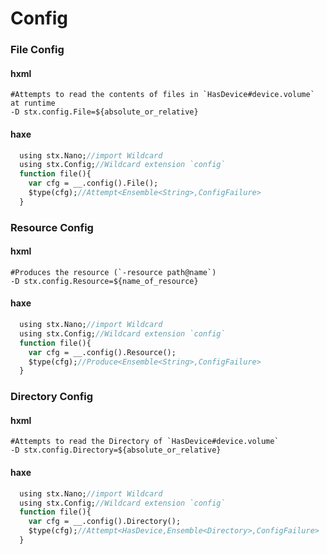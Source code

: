 # Config

### File Config  


#### hxml
```hxml
#Attempts to read the contents of files in `HasDevice#device.volume` at runtime
-D stx.config.File=${absolute_or_relative}
```
#### haxe
```haxe
  using stx.Nano;//import Wildcard
  using stx.Config;//Wildcard extension `config`
  function file(){
    var cfg = __.config().File();
    $type(cfg);//Attempt<Ensemble<String>,ConfigFailure>
  }
```

### Resource Config
#### hxml
```hxml
#Produces the resource (`-resource path@name`)
-D stx.config.Resource=${name_of_resource}
```
#### haxe
```haxe
  using stx.Nano;//import Wildcard
  using stx.Config;//Wildcard extension `config`
  function file(){
    var cfg = __.config().Resource();
    $type(cfg);//Produce<Ensemble<String>,ConfigFailure>
  }
```

### Directory Config

#### hxml
```hxml
#Attempts to read the Directory of `HasDevice#device.volume`
-D stx.config.Directory=${absolute_or_relative}
```
#### haxe
```haxe
  using stx.Nano;//import Wildcard
  using stx.Config;//Wildcard extension `config`
  function file(){
    var cfg = __.config().Directory();
    $type(cfg);//Attempt<HasDevice,Ensemble<Directory>,ConfigFailure>
  }
```
